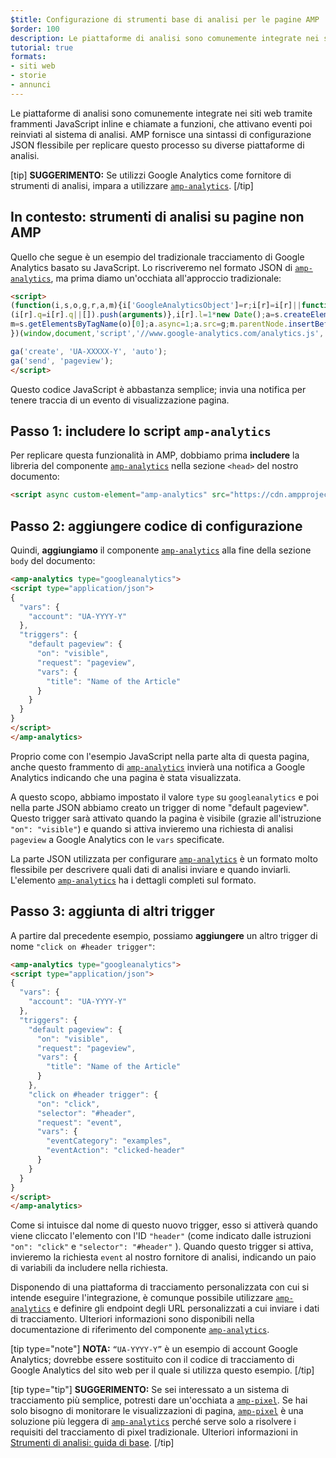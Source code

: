 ```yaml
---
$title: Configurazione di strumenti base di analisi per le pagine AMP
$order: 100
description: Le piattaforme di analisi sono comunemente integrate nei siti web tramite frammenti JavaScript inline e chiamate a funzioni, che attivano eventi poi reinviati al sistema di analisi.
tutorial: true
formats:
- siti web
- storie
- annunci
---
```


Le piattaforme di analisi sono comunemente integrate nei siti web tramite frammenti JavaScript inline e chiamate a funzioni, che attivano eventi poi reinviati al sistema di analisi. AMP fornisce una sintassi di configurazione JSON flessibile per replicare questo processo su diverse piattaforme di analisi.

[tip] **SUGGERIMENTO:** Se utilizzi Google Analytics come fornitore di strumenti di analisi, impara a utilizzare [`amp-analytics`](../../../documentation/components/reference/amp-analytics.md). [/tip]

## In contesto: strumenti di analisi su pagine non AMP

Quello che segue è un esempio del tradizionale tracciamento di Google Analytics basato su JavaScript. Lo riscriveremo nel formato JSON di [`amp-analytics`](../../../documentation/components/reference/amp-analytics.md), ma prima diamo un'occhiata all'approccio tradizionale:

```html
<script>
(function(i,s,o,g,r,a,m){i['GoogleAnalyticsObject']=r;i[r]=i[r]||function(){
(i[r].q=i[r].q||[]).push(arguments)},i[r].l=1*new Date();a=s.createElement(o),
m=s.getElementsByTagName(o)[0];a.async=1;a.src=g;m.parentNode.insertBefore(a,m)
})(window,document,'script','//www.google-analytics.com/analytics.js','ga');

ga('create', 'UA-XXXXX-Y', 'auto');
ga('send', 'pageview');
</script>
```

Questo codice JavaScript è abbastanza semplice; invia una notifica per tenere traccia di un evento di visualizzazione pagina.

## Passo 1: includere lo script `amp-analytics`

Per replicare questa funzionalità in AMP, dobbiamo prima **includere** la libreria del componente [`amp-analytics`](../../../documentation/components/reference/amp-analytics.md) nella sezione `<head>` del nostro documento:

```html
<script async custom-element="amp-analytics" src="https://cdn.ampproject.org/v0/amp-analytics-0.1.js"></script>
```

## Passo 2: aggiungere codice di configurazione

Quindi, **aggiungiamo** il componente [`amp-analytics`](../../../documentation/components/reference/amp-analytics.md) alla fine della sezione `body` del documento:

```html
<amp-analytics type="googleanalytics">
<script type="application/json">
{
  "vars": {
    "account": "UA-YYYY-Y"
  },
  "triggers": {
    "default pageview": {
      "on": "visible",
      "request": "pageview",
      "vars": {
        "title": "Name of the Article"
      }
    }
  }
}
</script>
</amp-analytics>
```

Proprio come con l'esempio JavaScript nella parte alta di questa pagina, anche questo frammento di [`amp-analytics`](../../../documentation/components/reference/amp-analytics.md) invierà una notifica a Google Analytics indicando che una pagina è stata visualizzata.

A questo scopo, abbiamo impostato il valore `type` su `googleanalytics` e poi nella parte JSON abbiamo creato un trigger di nome "default pageview". Questo trigger sarà attivato quando la pagina è visibile (grazie all'istruzione `"on": "visible"`) e quando si attiva invieremo una richiesta di analisi `pageview` a Google Analytics con le `vars` specificate.

La parte JSON utilizzata per configurare [`amp-analytics`](../../../documentation/components/reference/amp-analytics.md) è un formato molto flessibile per descrivere quali dati di analisi inviare e quando inviarli. L'elemento [`amp-analytics`](../../../documentation/components/reference/amp-analytics.md) ha i dettagli completi sul formato.

## Passo 3: aggiunta di altri trigger

A partire dal precedente esempio, possiamo **aggiungere** un altro trigger di nome `"click on #header trigger"`:

```html
<amp-analytics type="googleanalytics">
<script type="application/json">
{
  "vars": {
    "account": "UA-YYYY-Y"
  },
  "triggers": {
    "default pageview": {
      "on": "visible",
      "request": "pageview",
      "vars": {
        "title": "Name of the Article"
      }
    },
    "click on #header trigger": {
      "on": "click",
      "selector": "#header",
      "request": "event",
      "vars": {
        "eventCategory": "examples",
        "eventAction": "clicked-header"
      }
    }
  }
}
</script>
</amp-analytics>
```

Come si intuisce dal nome di questo nuovo trigger, esso si attiverà quando viene cliccato l'elemento con l'ID `"header"` (come indicato dalle istruzioni `"on": "click"` e `"selector": "#header"` ). Quando questo trigger si attiva, invieremo la richiesta `event` al nostro fornitore di analisi, indicando un paio di variabili da includere nella richiesta.

Disponendo di una piattaforma di tracciamento personalizzata con cui si intende eseguire l'integrazione, è comunque possibile utilizzare [`amp-analytics`](../../../documentation/components/reference/amp-analytics.md) e definire gli endpoint degli URL personalizzati a cui inviare i dati di tracciamento. Ulteriori informazioni sono disponibili nella documentazione di riferimento del componente [`amp-analytics`](../../../documentation/components/reference/amp-analytics.md).

[tip type="note"] **NOTA:** `“UA-YYYY-Y”` è un esempio di account Google Analytics; dovrebbe essere sostituito con il codice di tracciamento di Google Analytics del sito web per il quale si utilizza questo esempio. [/tip]

[tip type="tip"] **SUGGERIMENTO:** Se sei interessato a un sistema di tracciamento più semplice, potresti dare un'occhiata a [`amp-pixel`](../../../documentation/components/reference/amp-pixel.md). Se hai solo bisogno di monitorare le visualizzazioni di pagina, [`amp-pixel`](../../../documentation/components/reference/amp-pixel.md) è una soluzione più leggera di [`amp-analytics`](../../../documentation/components/reference/amp-analytics.md) perché serve solo a risolvere i requisiti del tracciamento di pixel tradizionale. Ulteriori informazioni in [Strumenti di analisi: guida di base](../../../documentation/guides-and-tutorials/optimize-measure/configure-analytics/analytics_basics.md). [/tip]
